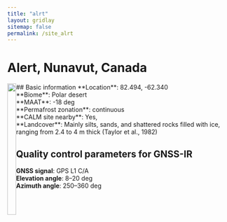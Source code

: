 ```yaml
---
title: "alrt"
layout: gridlay
sitemap: false
permalink: /site_alrt
---
```


# Alert, Nunavut, Canada


<div markdown="0" id="photo" class="col-sm-4" style="float:left">
    <img src="{{ site.url }}{{ site.baseurl }}/photos/alrt.jpg" width="100%" height="300px">
</div>

<div markdown="1" id="information" class="col-sm-8">
    ## Basic information
    **Location**:               82.494, -62.340 <br/>
    **Biome**:                  Polar desert <br/>
    **MAAT**:                   -18 deg <br/>
    **Permafrost zonation**:    continuous <br/>
    **CALM site nearby**:       Yes, <br/>
    **Landcover**:              Mainly silts, sands, and shattered rocks filled with ice, ranging from 2.4 to 4 m thick (Taylor et al., 1982) <br/>
</div>

## Quality control parameters for GNSS-IR
**GNSS signal**:            GPS L1 C/A <br/>
**Elevation angle**:        8–20 deg <br/>
**Azimuth angle**:          250–360 deg <br/>

